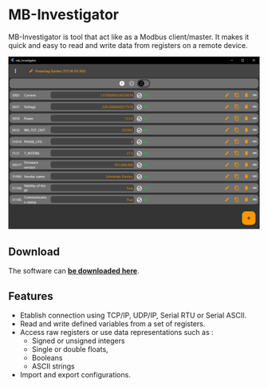 # MB-Investigator
MB-Investigator is tool that act like as a Modbus client/master. It makes it quick and easy to read and write data from registers on a remote device.

![MB-Investigator screenshot](docs/assets/main-window-screenshot.png)

## Download
The software can [**be downloaded here**](https://github.com/Lorin-lab/MB-Investigator/releases).

## Features
- Etablish connection using TCP/IP, UDP/IP,  Serial RTU or Serial ASCII.
- Read and write defined variables from a set of registers. 
- Access raw registers or use data representations such as :
    - Signed or unsigned integers
    - Single or double floats, 
    - Booleans 
    - ASCII strings
- Import and export configurations.